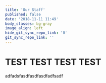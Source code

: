 ```yaml
---
title: 'Our Staff'
published: false
date: '2018-11-11 11:49'
body_classes: bg-gray
image_align: left
hide_git_sync_repo_link: '0'
git_sync_repo_link: ''
---
```


<style>
    background: #f8f9fa !important;
</style>

# TEST TEST TEST TEST
adfadsfasdfasdfasdfadfsadf